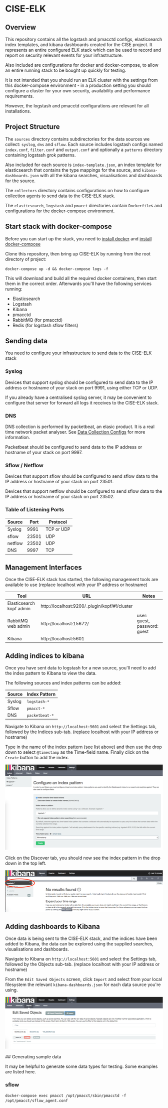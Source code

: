 # CISE-ELK

## Overview

This repository contains all the logstash and pmacctd configs, elasticsearch index templates, and kibana dashboards created for the CISE project. It represents an entire configured ELK stack which can be used to record and report on security relevant events for your infrastructure.

Also included are configurations for docker and docker-compose, to allow an entire running stack to be bought up quickly for testing.

It is not intended that you should run an ELK cluster with the settings from this docker-compose environment - in a production setting you should configure a cluster for your own security, availability and performance requirements.

However, the logstash and pmacctd configurations are relevant for all installations.

## Project Structure

The `sources` directory contains subdirectories for the data sources we collect: `syslog`, `dns` and `sflow`. Each source includes logstash configs named `index.conf`, `filter.conf` and `output.conf` and optionally a `patterns` directory containing logstash grok patterns.

Also included for each source is `index-template.json`, an index template for elasticsearch that contains the type mappings for the source, and `kibana-dashboards.json` with all the kibana searches, visualisations and dashboards for the source.

The `collectors` directory contains configurations on how to configure collection agents to send data to the CISE-ELK stack.

The `elasticsearch`, `logstash` and `pmacct` directories contain `Dockerfile`s and configurations for the docker-compose environment.

## Start stack with docker-compose

Before you can start up the stack, you need to [install docker](https://docs.docker.com/engine/installation/) and [install docker-compose](https://docs.docker.com/compose/install/)

Clone this repository, then bring up CISE-ELK by running from the root directory of project:

    docker-compose up -d && docker-compose logs -f

This will download and build all the required docker containers, then start them in the correct order. Afterwards you'll have the following services running:

- Elasticsearch
- Logstash
- Kibana
- pmacctd
- RabbitMQ (for pmacctd)
- Redis (for logstash sflow filters)

## Sending data

You need to configure your infrastructure to send data to the CISE-ELK stack

### Syslog

Devices that support syslog should be configured to send data to the IP address or hostname of your stack on port 9991, using either TCP or UDP.

If you already have a centralised syslog server, it may be convenient to configure that server for forward all logs it receives to the CISE-ELK stack.

### DNS

DNS collection is performed by packetbeat, an elasic product. It is a real time network packet analyser. See [Data Collection Configs](collection/README.md) for more information.

Packetbeat should be configured to send data to the IP address or hostname of your stack on port 9997.

### Sflow / Netflow

Devices that support sflow should be configured to send sflow data to the IP address or hostname of your stack on port 23501.

Devices that support netflow should be configured to send sflow data to the IP address or hostname of your stack on port 23502.

### Table of Listening Ports

Source | Port | Protocol
-------|------|---------
Syslog | 9991 | TCP or UDP
sflow  | 23501 | UDP
netflow  | 23502 | UDP
DNS    | 9997 | TCP


## Management Interfaces

Once the CISE-ELK stack has started, the following management tools are available to use (replace localhost with your IP address or hostname)

Tool|URL|Notes
----|---|-----
Elasticsearch kopf admin | http://localhost:9200/_plugin/kopf/#!/cluster |
RabbitMQ web admin | http://localhost:15672/ | user: guest, password: guest
Kibana | http://localhost:5601


## Adding indices to kibana

Once you have sent data to logstash for a new source, you'll need to add the index pattern to Kibana to view the data.

The following sources and index patterns can be added:

Source | Index Pattern
-------|--------------
Syslog | `logstash-*`
Sflow  | `pmacct-*`
DNS    | `packetbeat-*`

Navigate to Kibana on `http://localhost:5601` and select the Settings tab, followed by the Indices sub-tab. (replace localhost with your IP address or hostname)

Type in the name of the index pattern (see list above) and then use the drop down to select `@timestamp` as the Time-field name. Finally click on the `Create` button to add the index.

![Kibana Add index](./kibana-index.png)

Click on the Discover tab, you should now see the index pattern in the drop down in the top left.

![Kibana Discover](./kibana-discover.png)

## Adding dashboards to Kibana

Once data is being sent to the CISE-ELK stack, and the indices have been added to Kibana, the data can be explored using the supplied searches, visualisations and dashboards.

Navigate to Kibana on `http://localhost:5601` and select the Settings tab, followed by the Objects sub-tab. (replace localhost with your IP address or hostname)

From the `Edit Saved Objects` screen, click `Import` and select from your local filesystem the relevant `kibana-dashboards.json` for each data source you're using.

![Kibana Import](./kibana-import.png)



## Generating sample data

It may be helpful to generate some data types for testing. Some examples are listed here.

### sflow

    docker-compose exec pmacct /opt/pmacct/sbin/pmacctd -f /opt/pmacct/sflow_agent.conf



